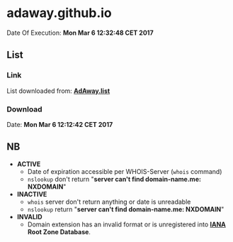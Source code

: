 # adaway.github.io

Date Of Execution: **Mon Mar  6 12:32:48 CET 2017**

## List
### Link
List downloaded from: **[AdAway.list](https://github.com/AdAway/adaway.github.io/blob/master/hosts.txt)**
### Download
Date: **Mon Mar  6 12:12:42 CET 2017**

## NB
* **ACTIVE**
    * Date of expiration accessible per WHOIS-Server (`whois` command)
    * `nslookup` don't return "**server can't find domain-name.me: NXDOMAIN**"
* **INACTIVE**
    * `whois` server don't return anything or date is unreadable
    * `nslookup` return "**server can't find domain-name.me: NXDOMAIN**"
* **INVALID**
    * Domain extension has an invalid format or is unregistered into **[IANA](https://www.iana.org/domains/root/db) Root Zone Database**.
